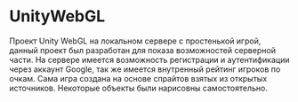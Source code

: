 # UnityWebGL
Проект Unity WebGL на локальном сервере с простенькой игрой, данный проект был разработан для показа возможностей серверной части.
На сервере имеется возможность регистрации и аутентификации через аккаунт Google, так же имеется внутренный рейтинг игроков по очкам.
Сама игра создана на основе спрайтов взятых из открытых источников. Некоторые объекты были нарисовны самостоятельно.
